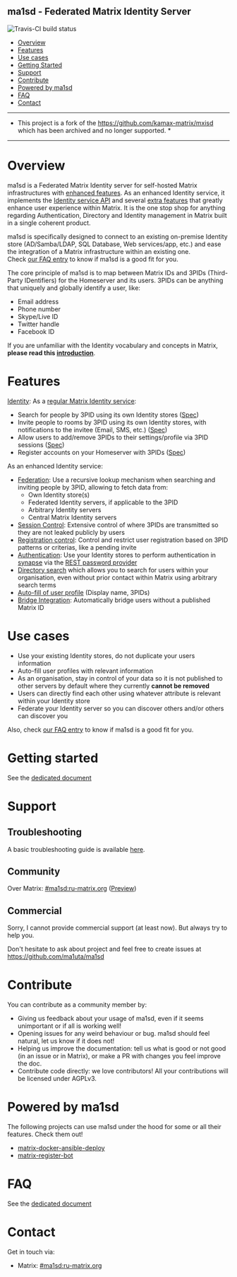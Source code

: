 ma1sd - Federated Matrix Identity Server
----------------------------------------
![Travis-CI build status](https://travis-ci.org/ma1uta/ma1sd.svg?branch=master)  

- [Overview](#overview)
- [Features](#features)
- [Use cases](#use-cases)
- [Getting Started](#getting-started)
- [Support](#support)
- [Contribute](#contribute)
- [Powered by ma1sd](#powered-by-ma1sd)
- [FAQ](#faq)
- [Contact](#contact)

---

* This project is a fork of the https://github.com/kamax-matrix/mxisd which has been archived and no longer supported. *

---

# Overview
ma1sd is a Federated Matrix Identity server for self-hosted Matrix infrastructures with [enhanced features](#features).
As an enhanced Identity service, it implements the [Identity service API](https://matrix.org/docs/spec/identity_service/r0.2.0.html)
and several [extra features](#features) that greatly enhance user experience within Matrix.
It is the one stop shop for anything regarding Authentication, Directory and Identity management in Matrix built in a
single coherent product.

ma1sd is specifically designed to connect to an existing on-premise Identity store (AD/Samba/LDAP, SQL Database,
Web services/app, etc.) and ease the integration of a Matrix infrastructure within an existing one.  
Check [our FAQ entry](docs/faq.md#what-kind-of-setup-is-ma1sd-really-designed-for) to know if ma1sd is a good fit for you.

The core principle of ma1sd is to map between Matrix IDs and 3PIDs (Third-Party IDentifiers) for the Homeserver and its
users. 3PIDs can be anything that uniquely and globally identify a user, like:
- Email address
- Phone number
- Skype/Live ID
- Twitter handle
- Facebook ID

If you are unfamiliar with the Identity vocabulary and concepts in Matrix, **please read this [introduction](docs/concepts.md)**.  

# Features
[Identity](docs/features/identity.md): As a [regular Matrix Identity service](https://matrix.org/docs/spec/identity_service/r0.2.0.html#general-principles):
- Search for people by 3PID using its own Identity stores
  ([Spec](https://matrix.org/docs/spec/identity_service/r0.2.0.html#association-lookup))
- Invite people to rooms by 3PID using its own Identity stores, with notifications to the invitee (Email, SMS, etc.)
  ([Spec](https://matrix.org/docs/spec/identity_service/r0.2.0.html#invitation-storage))
- Allow users to add/remove 3PIDs to their settings/profile via 3PID sessions
  ([Spec](https://matrix.org/docs/spec/identity_service/r0.2.0.html#establishing-associations))
- Register accounts on your Homeserver with 3PIDs
  ([Spec](https://matrix.org/docs/spec/identity_service/r0.2.0.html#establishing-associations))

As an enhanced Identity service:
- [Federation](docs/features/federation.md): Use a recursive lookup mechanism when searching and inviting people by 3PID,
  allowing to fetch data from:
  - Own Identity store(s)
  - Federated Identity servers, if applicable to the 3PID
  - Arbitrary Identity servers
  - Central Matrix Identity servers
- [Session Control](docs/threepids/session/session.md): Extensive control of where 3PIDs are transmitted so they are not
  leaked publicly by users
- [Registration control](docs/features/registration.md): Control and restrict user registration based on 3PID patterns or criterias, like a pending invite
- [Authentication](docs/features/authentication.md): Use your Identity stores to perform authentication in [synapse](https://github.com/matrix-org/synapse)
  via the [REST password provider](https://github.com/kamax-io/matrix-synapse-rest-auth)
- [Directory search](docs/features/directory.md) which allows you to search for users within your organisation,
  even without prior contact within Matrix using arbitrary search terms
- [Auto-fill of user profile](docs/features/authentication.md#profile-auto-fill) (Display name, 3PIDs)
- [Bridge Integration](docs/features/bridge-integration.md): Automatically bridge users without a published Matrix ID

# Use cases
- Use your existing Identity stores, do not duplicate your users information
- Auto-fill user profiles with relevant information
- As an organisation, stay in control of your data so it is not published to other servers by default where they
  currently **cannot be removed**
- Users can directly find each other using whatever attribute is relevant within your Identity store
- Federate your Identity server so you can discover others and/or others can discover you

Also, check [our FAQ entry](docs/faq.md#what-kind-of-setup-is-ma1sd-really-designed-for) to know if ma1sd is a good fit for you.

# Getting started
See the [dedicated document](docs/getting-started.md)

# Support
## Troubleshooting
A basic troubleshooting guide is available [here](docs/troubleshooting.md).

## Community
Over Matrix: [#ma1sd:ru-matrix.org](https://matrix.to/#/#ma1sd:ru-matrix.org) ([Preview](https://view.matrix.org/room/!CxwBdgAlaphCARnKTA:ru-matrix.org/))

## Commercial
Sorry, I cannot provide commercial support (at least now). But always try to help you.

Don't hesitate to ask about project and feel free to create issues at https://github.com/ma1uta/ma1sd

# Contribute 
You can contribute as a community member by:
- Giving us feedback about your usage of ma1sd, even if it seems unimportant or if all is working well!
- Opening issues for any weird behaviour or bug. ma1sd should feel natural, let us know if it does not!
- Helping us improve the documentation: tell us what is good or not good (in an issue or in Matrix), or make a PR with
changes you feel improve the doc.
- Contribute code directly: we love contributors! All your contributions will be licensed under AGPLv3.

# Powered by ma1sd
The following projects can use ma1sd under the hood for some or all their features. Check them out!
- [matrix-docker-ansible-deploy](https://github.com/spantaleev/matrix-docker-ansible-deploy)
- [matrix-register-bot](https://github.com/krombel/matrix-register-bot)

# FAQ
See the [dedicated document](docs/faq.md)

# Contact
Get in touch via:
- Matrix: [#ma1sd:ru-matrix.org](https://matrix.to/#/#ma1sd:ru-matrix.org)
